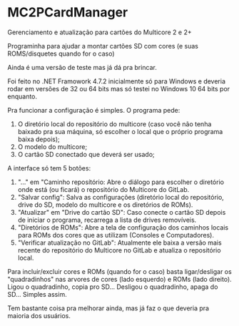 # MC2PCardManager
Gerenciamento e atualização para cartões do Multicore 2 e 2+

Programinha para ajudar a montar cartões SD com cores (e suas ROMS/disquetes quando for o caso)

Ainda é uma versão de teste mas já dá pra brincar.

Foi feito no .NET Framowork 4.7.2 inicialmente só para Windows e deveria rodar em versões de 32 ou 64 bits mas só testei no Windows 10 64 bits por enquanto.

Pra funcionar a configuração é simples. O programa pede:
  1) O diretório local do repositório do multicore (caso você não tenha baixado pra sua máquina, só escolher o local que o próprio programa baixa depois);
  2) O modelo do multicore;
  3) O cartão SD conectado que deverá ser usado;
  
 A interface só tem 5 botões:
  1) "..." em "Caminho reposítório: Abre o diálogo para escolher o diretório onde está (ou ficará) o repositório do Multicore do GitLab.
  2) "Salvar config": Salva as configurações (diretório local do repositório, drive do SD, modelo do multicore e os diretórios de ROMs).
  3) "Atualizar" em "Drive do cartão SD": Caso conecte o cartão SD depois de iniciar o programa, recarrega a lista de drives removíveis.
  4) "Diretórios de ROMs": Abre a tela de configuração dos caminhos locais para ROMs dos cores que as utilizam (Consoles e Computadores).
  5) "Verificar atualização no GitLab": Atualmente ele baixa a versão mais recente do repositório do Multicore no GitLab e atualiza o repositório local.
  
 Para incluir/excluir cores e ROMs (quando for o caso) basta ligar/desligar os "quadradinhos" nas arvores de cores (lado esquerdo) e ROMs (lado direito).
 Ligou o quadradinho, copia pro SD... Desligou o quadradinho, apaga do SD... Simples assim.
 
 Tem bastante coisa pra melhorar ainda, mas já faz o que deveria pra maioria dos usuários.
